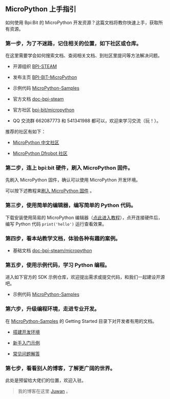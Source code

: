 ## MicroPython 上手指引

如何使用 Bpi:Bit 的 MicroPython 开发资源？这篇文档将教你快速上手，获取所有资源。

### 第一步，为了不迷路，记住相关的位置，如下社区或仓库。

在这里需要学会如何搜索文档、查阅相关文档、到社区里提问等方法解决问题。

- 开源组织 [BPI-STEAM](https://github.com/BPI-STEAM)

- 发布主页 [BPI-BIT-MicroPython](https://github.com/BPI-STEAM/BPI-BIT-MicroPython)

- 示例代码 [MicroPython-Samples](https://github.com/BPI-STEAM/MicroPython-Samples)

- 官方文档 [doc-bpi-steam](https://bpi-steam-docs.readthedocs.io)

- 官方社区 [bpi-bit/micropython](https://forum.banana-pi.org.cn/c/bpi-bit/micropython)

- QQ 交流群 662087773 和 541341988 都可以，欢迎来学习交流（玩！）。

推荐的社区有如下：

- [MicroPython 中文社区](http://www.micropython.org.cn/bbs/)

- [MicroPython Dfrobot 社区](http://mc.dfrobot.com.cn/forum-157-1.html)

### 第二步，连上 bpi:bit 硬件，刷入 MicroPython 固件。

先刷入 MicroPython 固件，确认可以使用 MicroPython 开发环境。

可以按下述教程来[刷入 MicroPython 固件](tutorials/flash_mpy.html) 。

### 第三步，使用简单的编辑器，编写简单的 Python 代码。

下载安装使用简易的 MicroPython 编辑器（[点此进入教程](tutorials/simple_use.html)），点开连接硬件后，编写 Python 代码 `print('hello')` 运行查看效果。

### 第四步，看本站教学文档，体验各种有趣的案例。

- 基础文档 [doc-bpi-steam/micropython](https://bpi-steam-docs.readthedocs.io/zh_CN/latest/micropython/tutorials/index.html#)

### 第五步，使用示例代码，学习 Python 编程。

进入如下官方的 SDK 示例仓库，欢迎提出需求或提交代码，和我们一起建设开源吧。

- 示例代码 [MicroPython-Samples](https://github.com/BPI-STEAM/MicroPython-Samples)

### 第六步，升级编程环境，走进专业开发。

在 [MicroPython-Samples](https://github.com/BPI-STEAM/MicroPython-Samples) 的 Getting Started 目录下对开发者有用的文档。

- [搭建开发环境](https://github.com/BPI-STEAM/MicroPython-Samples/blob/master/readme/build.md)
  
- [新手入门示例](https://github.com/BPI-STEAM/MicroPython-Samples/blob/master/readme/example.md)

- [常见问题解答](https://github.com/BPI-STEAM/MicroPython-Samples/blob/master/readme/FAQ.md)

### 第七步，看看别人的博客，了解更广阔的世界。

此处是预留给大佬们的位置，欢迎入驻。

> 我的博客在这里 [Juwan](http://cnblogs.com/juwan) 。
